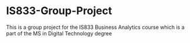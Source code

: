 # IS833-Group-Project
This is a group project for the IS833 Business Analytics course which is a part of the MS in Digital Technology degree
